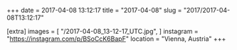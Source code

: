 +++
date = 2017-04-08 13:12:17
title = "2017-04-08"
slug = "2017/2017-04-08T13:12:17"

[extra]
images = [
    "/2017-04-08_13-12-17_UTC.jpg",
]
instagram = "https://instagram.com/p/BSoCcK6BapF"
location = "Vienna, Austria"
+++

